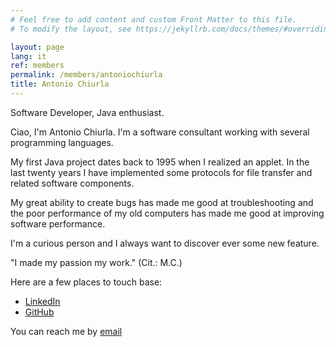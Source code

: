 ```yaml
---
# Feel free to add content and custom Front Matter to this file.
# To modify the layout, see https://jekyllrb.com/docs/themes/#overriding-theme-defaults

layout: page
lang: it
ref: members
permalink: /members/antoniochiurla
title: Antonio Chiurla
---
```


Software Developer, Java enthusiast.

Ciao, I'm Antonio Chiurla. 
I'm a software consultant working with several programming languages.

My first Java project dates back to 1995 when I realized an applet.
In the last twenty years I have implemented some protocols for file transfer and related software components.

My great ability to create bugs has made me good at troubleshooting and
the poor performance of my old computers has made me good at improving software performance.

I'm a curious person and I always want to discover ever some new feature.

"I made my passion my work." (Cit.: M.C.)

Here are a few places to touch base:
* [LinkedIn](https://www.linkedin.com/in/antoniochiurla)
* [GitHub](https://github.com/antoniochiurla)

You can reach me by [email](mailto:antoniochiurla@gmail.com)
